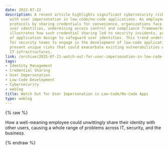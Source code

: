 ```yaml
---
date: 2022-07-22
description: A recent article highlights significant cybersecurity risks associated
  with user impersonation in low-code/no-code applications. As employees bypass security
  protocols by sharing credentials for convenience, organizations face compromised
  user identities, undermining access control and compliance frameworks. A case study
  illustrates how such credential sharing led to security incidents, prompting a reevaluation
  of application design to safeguard user identities. This trend underscores the necessity
  for security teams to engage in the development of low-code applications, as they
  present unique risks that could exacerbate existing vulnerabilities within enterprise
  IT infrastructures.
link: /archive/2025-07-21-watch-out-for-user-impersonation-in-low-code-no-code-apps
tags:
- Identity Management
- Credential Sharing
- User Impersonation
- Low-Code Development
- Cybersecurity
- weblog
title: Watch Out for User Impersonation in Low-Code/No-Code Apps
type: weblog
---
```

{% raw %}

How a well-meaning employee could unwittingly share their identity with other users, causing a whole range of problems across IT, security, and the business.

{% endraw %}
